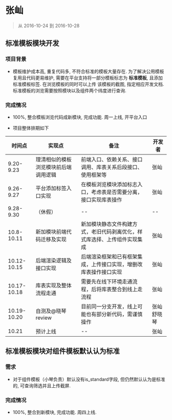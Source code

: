 # 张屾

> 从 2016-10-24 到 2016-10-28

## 标准模板模块开发

### 项目背景

- 模板维护成本高, 重复代码多, 不符合标准的模板大量存在. 为了解决公用模板复用且代码更易维护, 
  需要在平台支持将一部分模板标志为 __标准模板__, 且添加标准模板标签. 在浏览模板的同时可以上传
  该模板的截图, 指定相应开发文档. 标准模板的浏览需要按照模块以及组件两个纬度进行查询.

### 完成情况

- 100%, 整合模板浏览代码成新模块, 完成功能. 周一上线, 开平台入口 
 
- 项目整体排期如下

时间点 | 实现点 | 备注 |开发者  
---   | --- | --- | --- 
9.20-9.23 | 理清相似的模板浏览模块前后端调用逻辑| 前端入口、依赖关系、接口调用、库表关系后段接口、使用框架等 | 张屾
9.26-9.27 | 平台添加标签入口实现| 在模板浏览模块添加标志入口，考虑表是否需要分离，接口实现库表操作 | 张屾
9.28-9.30 |（休假） | -- | --
10.8-10.11 | 新加模块前端代码迁移及实现 | 新加模块静态文件构建方式，老旧代码剥离优化，样式库选择、上传组件实现集成 | 张屾
10.12-10.15 | 后端渲染逻辑及接口实现 | 后端渲染框架和已有框架集成，上传接口实现，增删改库表操作接口实现 | 张屾
10.17-10.18 | 库表实现及整体流程走通| 需要先在线下环境走通流程，后将库表整合到线上走流程 | 张屾
10.19-10.20 | 自测及@晓琴 review |目前同一分支开发，线上可能也有部分新代码，需谨慎操作| 张屾 舒晓琴
10.21  | 预计上线| -- | 张屾

## 标准模板模块对组件模板默认认为标准

### 需求

- 对于组件模板（小琴负责）默认没有is_standard字段, 但仍然默认认为是标准的, 可查询筛选并且上传截屏.

### 完成情况
    
- 100%, 整合到新模块, 完成功能. 周四上线. 